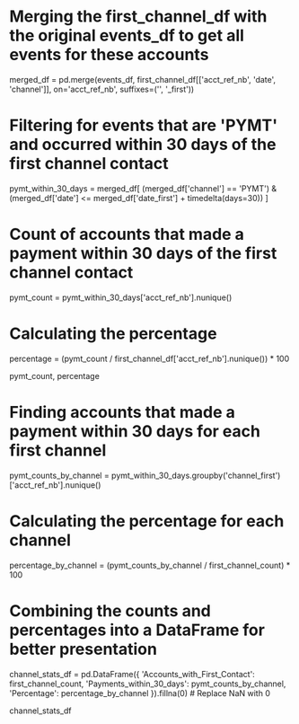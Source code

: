 # Merging the first_channel_df with the original events_df to get all events for these accounts
merged_df = pd.merge(events_df, first_channel_df[['acct_ref_nb', 'date', 'channel']], 
                     on='acct_ref_nb', suffixes=('', '_first'))

# Filtering for events that are 'PYMT' and occurred within 30 days of the first channel contact
pymt_within_30_days = merged_df[
    (merged_df['channel'] == 'PYMT') & 
    (merged_df['date'] <= merged_df['date_first'] + timedelta(days=30))
]

# Count of accounts that made a payment within 30 days of the first channel contact
pymt_count = pymt_within_30_days['acct_ref_nb'].nunique()

# Calculating the percentage
percentage = (pymt_count / first_channel_df['acct_ref_nb'].nunique()) * 100

pymt_count, percentage

# Finding accounts that made a payment within 30 days for each first channel
pymt_counts_by_channel = pymt_within_30_days.groupby('channel_first')['acct_ref_nb'].nunique()

# Calculating the percentage for each channel
percentage_by_channel = (pymt_counts_by_channel / first_channel_count) * 100

# Combining the counts and percentages into a DataFrame for better presentation
channel_stats_df = pd.DataFrame({
    'Accounts_with_First_Contact': first_channel_count,
    'Payments_within_30_days': pymt_counts_by_channel,
    'Percentage': percentage_by_channel
}).fillna(0)  # Replace NaN with 0

channel_stats_df
